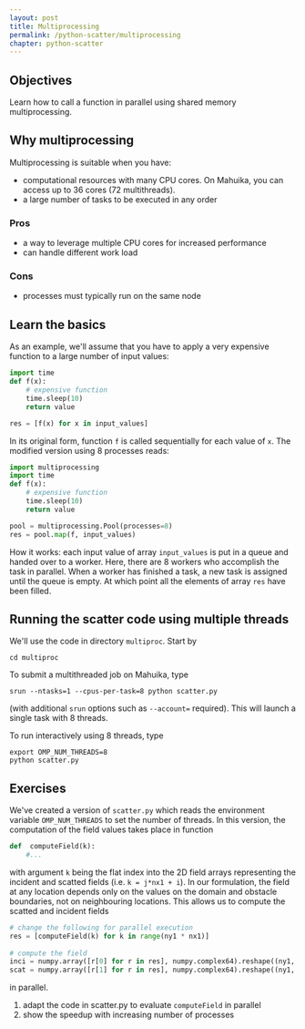 ```yaml
---
layout: post
title: Multiprocessing
permalink: /python-scatter/multiprocessing
chapter: python-scatter
---
```


## Objectives

Learn how to call a function in parallel using shared memory multiprocessing.

## Why multiprocessing

Multiprocessing is suitable when you have:

 * computational resources with many CPU cores. On Mahuika, you can access up to 36 cores (72 multithreads).
 * a large number of tasks to be executed in any order

### Pros

 * a way to leverage multiple CPU cores for increased performance
 * can handle different work load

### Cons

 * processes must typically run on the same node

## Learn the basics 

As an example, we'll assume that you have to apply a very expensive function to a large number of input values:
```python
import time
def f(x):
	# expensive function
	time.sleep(10)
	return value

res = [f(x) for x in input_values]
```
In its original form, function `f` is called sequentially for each value of `x`. The modified version using 8 processes reads:
```python
import multiprocessing
import time
def f(x):
	# expensive function
	time.sleep(10)
	return value

pool = multiprocessing.Pool(processes=8)
res = pool.map(f, input_values)
```
How it works: each input value of array `input_values` is put in a queue and handed over to a worker. Here, there are 8 workers who accomplish the task in parallel. When a worker has finished a task, a new task is assigned until the queue is empty. At which point all the elements of array `res` have been filled.

## Running the scatter code using multiple threads
We'll use the code in directory `multiproc`. Start by
```
cd multiproc
```

To submit a multithreaded job on Mahuika, type
```
srun --ntasks=1 --cpus-per-task=8 python scatter.py
```
(with additional `srun` options such as `--account=` required). This will launch a single task with 8 threads.  

To run interactively using 8 threads, type
```
export OMP_NUM_THREADS=8
python scatter.py
```

## Exercises

We've created a version of `scatter.py` which reads the environment variable `OMP_NUM_THREADS` to set the number of threads.  In this version, the computation of the field values takes place in function 
```python
def  computeField(k):
	#...
```
with argument `k` being the flat index into the 2D field arrays representing the incident and scatted fields (i.e. `k = j*nx1 + i`). In our formulation, the field at any location depends only on the values on the domain and obstacle boundaries, not on neighbouring locations. This allows us to compute the scatted and incident fields
```python
# change the following for parallel execution
res = [computeField(k) for k in range(ny1 * nx1)]
 
# compute the field
inci = numpy.array([r[0] for r in res], numpy.complex64).reshape((ny1, nx1))
scat = numpy.array([r[1] for r in res], numpy.complex64).reshape((ny1, nx1))
```
in parallel.

1. adapt the code in scatter.py to evaluate `computeField` in parallel
2. show the speedup with increasing number of processes
